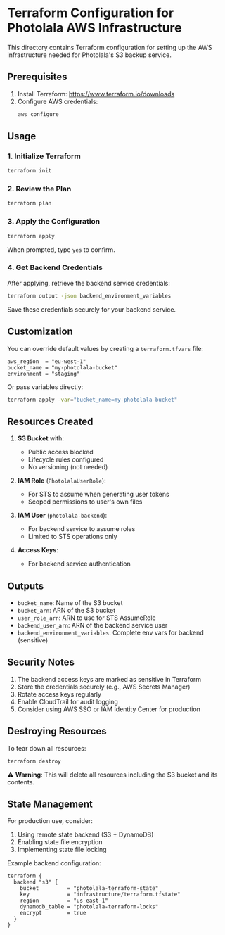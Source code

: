 # Terraform Configuration for Photolala AWS Infrastructure

This directory contains Terraform configuration for setting up the AWS infrastructure needed for Photolala's S3 backup service.

## Prerequisites

1. Install Terraform: https://www.terraform.io/downloads
2. Configure AWS credentials:
   ```bash
   aws configure
   ```

## Usage

### 1. Initialize Terraform

```bash
terraform init
```

### 2. Review the Plan

```bash
terraform plan
```

### 3. Apply the Configuration

```bash
terraform apply
```

When prompted, type `yes` to confirm.

### 4. Get Backend Credentials

After applying, retrieve the backend service credentials:

```bash
terraform output -json backend_environment_variables
```

Save these credentials securely for your backend service.

## Customization

You can override default values by creating a `terraform.tfvars` file:

```hcl
aws_region  = "eu-west-1"
bucket_name = "my-photolala-bucket"
environment = "staging"
```

Or pass variables directly:

```bash
terraform apply -var="bucket_name=my-photolala-bucket"
```

## Resources Created

1. **S3 Bucket** with:
   - Public access blocked
   - Lifecycle rules configured
   - No versioning (not needed)

2. **IAM Role** (`PhotolalaUserRole`):
   - For STS to assume when generating user tokens
   - Scoped permissions to user's own files

3. **IAM User** (`photolala-backend`):
   - For backend service to assume roles
   - Limited to STS operations only

4. **Access Keys**:
   - For backend service authentication

## Outputs

- `bucket_name`: Name of the S3 bucket
- `bucket_arn`: ARN of the S3 bucket
- `user_role_arn`: ARN to use for STS AssumeRole
- `backend_user_arn`: ARN of the backend service user
- `backend_environment_variables`: Complete env vars for backend (sensitive)

## Security Notes

1. The backend access keys are marked as sensitive in Terraform
2. Store the credentials securely (e.g., AWS Secrets Manager)
3. Rotate access keys regularly
4. Enable CloudTrail for audit logging
5. Consider using AWS SSO or IAM Identity Center for production

## Destroying Resources

To tear down all resources:

```bash
terraform destroy
```

⚠️ **Warning**: This will delete all resources including the S3 bucket and its contents.

## State Management

For production use, consider:

1. Using remote state backend (S3 + DynamoDB)
2. Enabling state file encryption
3. Implementing state file locking

Example backend configuration:

```hcl
terraform {
  backend "s3" {
    bucket         = "photolala-terraform-state"
    key            = "infrastructure/terraform.tfstate"
    region         = "us-east-1"
    dynamodb_table = "photolala-terraform-locks"
    encrypt        = true
  }
}
```